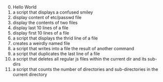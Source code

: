 0. Hello World
1. a script that displays a confused smiley
2. display content of etc/passwd file
3. display the contents of two files <br>
4. display last 10 lines of a file<br>
5. display first 10 lines of a file<br>
6. a script that displays the thrid line of a file
7. creates a weirdly named file
8. a script that writes into a file the result  of another command
9. a script that duplicates the last line of a file
10. a script that deletes all regular js files within the current dir and its sub-dirs
11. a script that counts the number of directories and sub-directories in the current directory
